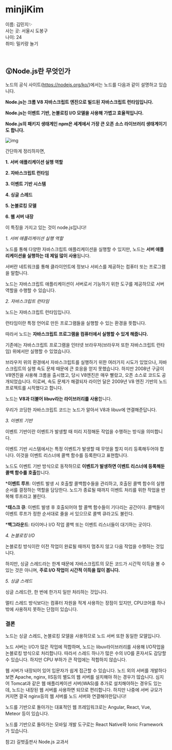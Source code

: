 # minjiKim


이름: 김민지✨<br>
사는 곳: 서울시 도봉구 <br>
나이: 24 <br>
취미: 밀키랑 놀기 <br>


﻿

<h2>😮Node.js란 무엇인가</h2>



노드의 공식 사이트(https://nodejs.org/ko/)에서는 노드를 다음과 같이 설명하고 있습니다.



**Node.js는 크롬 V8 자바스크립트 엔진으로 빌드된 자바스크립트 런타임입니다.**

**Node.js는 이벤트 기반, 논블로킹 I/O 모델을 사용해 가볍고 효율적입니다.**

**Node.js의 패키지 생태계인 npm은 세계에서 가장 큰 오픈 소스 라이브러리 생태계이기도 합니다.**





![img](https://blogfiles.pstatic.net/MjAyMDAzMTJfMzkg/MDAxNTgzOTkxOTAzMzU5.QwKaqWAPCywTsE9C8xsyoslCi0RLIfcXGwOOSbWAnncg.7KFgdcaw-cm7xTKuk6pFqsILbkwtzN6-9ybVlBXoOgwg.JPEG.kimminji1222/group5_8.jpg?type=w1)



간단하게 정리하자면,



**1.** **서버 애플리케이션 실행 역할**

**2. 자바스크립트 런타임**

**3. 이벤트 기반 시스템**

**4. 싱글 스레드**

**5. 논블로킹 모델**

**6. 웹 서버 내장**



이 특징을 가지고 있는 것이 node.js입니다!





*1. 서버 애플리케이션 실행 역할*

노드를 통해 다양한 자바스크립트 애플리케이션을 실행할 수 있지만, 노드는 **서버 애플리케이션을 실행하는 데 제일 많이 사용**됩니다.



서버란 네트워크를 통해 클라이언트에 정보나 서비스를 제공하는 컴퓨터 또는 프로그램을 말합니다.

노드는 자바스크립트 애플리케이션이 서버로서 기능하기 위한 도구를 제공하므로 서버 역할을 수행할 수 있습니다.





*2. 자바스크립트 런타임*

노드는 자바스크립트 런타임입니다.

런타임이란 특정 언어로 만든 프로그램들을 실행할 수 있는 환경을 뜻합니다.



따라서 노드는 **자바스크립트 프로그램을 컴퓨터에서 실행할 수 있게 해줍니다.**



기존에는 자바스크립트 프로그램을 인터넷 브라우저(브라우저 또한 자바스크립트 런타임) 위에서만 실행할 수 있었습니다.

브라우저 위의 환경에서 자바스크립트를 실행하기 위한 여러가지 시도가 있었으나, 자바스크립트의 실행 속도 문제 때문에 큰 호응을 얻지 못했습니다. 하지만 2008년 구글이 V8엔진을 사용해 크롬을 출시했고, 당시 V8엔진은 매우 빨랐고, 오픈 소스로 코드도 공개되었습니다. 이로써, 속도 문제가 해결되자 라이언 달은 2009년 V8 엔진 기반의 노드 프로젝트를 시작했다고 합니다.



노드는 **V8과 더불어 libuv라는 라이브러리를 사용**합니다.

우리가 코딩한 자바스크립트 코드는 노드가 알아서 V8과 libuv에 연결해준답니다.





*3. 이벤트 기반*

이벤트 기반이란 이벤트가 발생할 때 미리 지정해둔 작업을 수행하는 방식을 의미합니다.

이벤트 기반 시스템에서는 특정 이벤트가 발생할 때 무엇을 할지 미리 등록해두어야 합니다. 이것을 이벤트 리스너에 콜백 함수를 등록한다고 표현합니다.



노드도 이벤트 기반 방식으로 동작하므로 **이벤트가 발생하면 이벤트 리스너에 등록해둔 콜백 함수를 호출**합니다.



***이벤트 루프**: 이벤트 발생 시 호출할 콜백함수들을 관리하고, 호출된 콜백 함수의 실행 순서를 결정하는 역할을 담당한다. 노드가 종료될 때까지 이벤트 처리를 위한 작업을 반복해 루프라고 불린다.

***태스크 큐**: 이벤트 발생 후 호출되어야 할 콜백 함수들이 기다리는 공간이다. 콜백들이 이벤트 루프가 정한 순서대로 줄을 서 있으므로 콜백 큐라고도 불린다.

***백그라운드**: 타이머나 I/O 작업 콜백 또는 이벤트 리스너들이 대기하는 곳이다.





*4. 논블로킹 I/O*

논블로킹 방식이란 이전 작업이 완료될 때까지 멈추지 않고 다음 작업을 수행하는 것입니다.

하지만, 싱글 스레드라는 한계 때문에 자바스크립트의 모든 코드가 시간적 이득을 볼 수 있는 것은 아니며, **주로 I/O 작업이 시간적 이득을 많이 봅니다.**





*5. 싱글 스레드*

싱글 스레드란, 한 번에 한가지 일만 처리하는 것입니다.

멀티 스레드 방식보다는 컴퓨터 자원을 적게 사용하는 장점이 있지만, CPU코어를 하나밖에 사용하지 못하는 단점이 있습니다.





<h3>결론</h3>

노드는 싱글 스레드, 논블로킹 모델을 사용하므로 노드 서버 또한 동일한 모델입니다.

노드 서버는 I/O가 많은 작업에 적합하며, 노드는 libuv라이브러리를 사용해 I/O작업을 논블로킹 방식으로 처리합니다. 따라서 스레드 하나가 많은 수의 I/O를 혼자서도 감당할 수 있습니다. 하지만 CPU 부하가 큰 작업에는 적합하지 않습니다.



웹 서버가 내장되어 있어 입문자가 쉽게 접근할 수 있습니다. 노드 외의 서버를 개발하다 보면 Apache, nginx, IIS등의 별도의 웹 서버를 설치해야 하는 경우가 많습니다. 심지어 Tomcat과 같은 웹 애플리케이션 서버(WAS)를 추가로 설치해야하는 경우도 있는데, 노드는 내장된 웹 서버를 사용하면 되므로 편리합니다. 하지만 나중에 서버 규모가 커지면 결국 nginx등의 웹 서버를 노드 서버와 연결해야한답니다!



노드를 기반으로 돌아가는 대표적인 웹 프레임워크로는 Angular, React, Vue, Meteor 등이 있습니다.

노드를 기반으로 돌아가는 모바일 개발 도구로는 React Native와 Ionic Framework가 있습니다.





참고) 길벗출판사 Node.js 교과서
